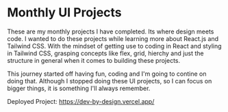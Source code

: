# Monthly UI Projects

These are my monthly projects I have completed. Its where design meets code. I wanted to do these projects while learning more about React.js and Tailwind CSS. With the mindset of getting use to coding in React and styling in Tailwind CSS, grasping concepts like flex, grid, hierchy and just the structure in general when it comes to building these projects.

This journey started off having fun, coding and I'm going to contine on doing that. Although I stopped doing these UI projects, so I can focus on bigger things, it is something I'll always remember.

Deployed Project: https://dev-by-design.vercel.app/
